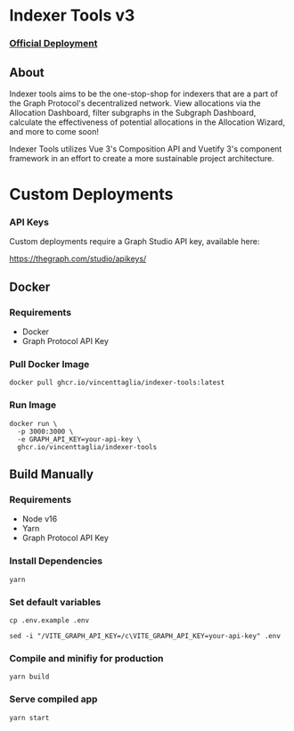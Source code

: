 # Indexer Tools v3
### [Official Deployment](https://indexer-tools.vincenttaglia.com)

## About
Indexer tools aims to be the one-stop-shop for indexers that are a part of the Graph Protocol's decentralized network. View allocations via the Allocation Dashboard, filter subgraphs in the Subgraph Dashboard, calculate the effectiveness of potential allocations in the Allocation Wizard, and more to come soon!

Indexer Tools utilizes Vue 3's Composition API and Vuetify 3's component framework in an effort to create a more sustainable project architecture.

# Custom Deployments
### API Keys
Custom deployments require a Graph Studio API key, available here:

https://thegraph.com/studio/apikeys/
## Docker
### Requirements
* Docker
* Graph Protocol API Key

### Pull Docker Image
```
docker pull ghcr.io/vincenttaglia/indexer-tools:latest
```
### Run Image
```
docker run \
  -p 3000:3000 \
  -e GRAPH_API_KEY=your-api-key \
  ghcr.io/vincenttaglia/indexer-tools
```

## Build Manually
### Requirements
* Node v16
* Yarn
* Graph Protocol API Key

### Install Dependencies
```
yarn
```

### Set default variables
```
cp .env.example .env
```
```
sed -i "/VITE_GRAPH_API_KEY=/c\VITE_GRAPH_API_KEY=your-api-key" .env
```

### Compile and minifiy for production

```
yarn build
```

### Serve compiled app
```
yarn start
```